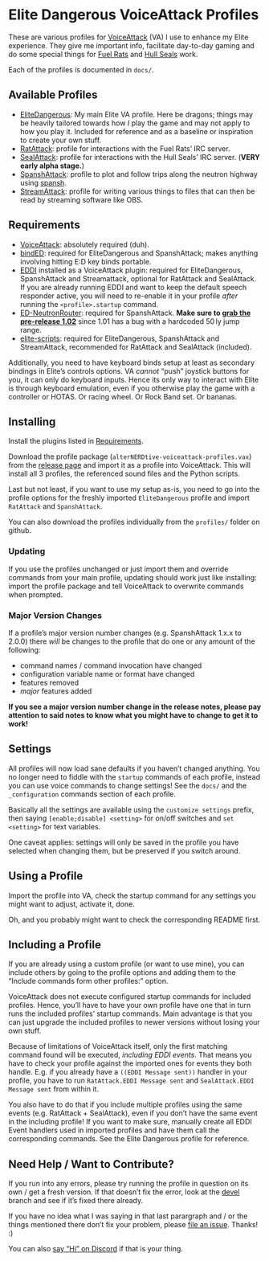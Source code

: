 # Elite Dangerous VoiceAttack Profiles #

These are various profiles for [VoiceAttack](https://voiceattack.com) (VA) I use 
to enhance my Elite experience. They give me important info, facilitate 
day-to-day gaming and do some special things for [Fuel 
Rats](https://fuelrats.com) and [Hull Seals](https://hullseals.space) work.

Each of the profiles is documented in `docs/`.

## Available Profiles ##

* [EliteDangerous](docs/EliteDangerous.md): My main Elite VA profile. Here be 
  dragons; things may be heavily tailored towards how _I_ play the game and may 
  not apply to how you play it. Included for reference and as a baseline or 
  inspiration to create your own stuff.
* [RatAttack](docs/RatAttack.md): profile for interactions with the Fuel Rats’ 
  IRC server.
* [SealAttack](docs/SealAttack.md): profile for interactions with the Hull 
  Seals’ IRC server. (**VERY early alpha stage.**)
* [SpanshAttack](docs/SpanshAttack.md): profile to plot and follow trips along 
  the neutron highway using [spansh](https://spansh.co.uk/plotter).
* [StreamAttack](docs/StreamAttack.md): profile for writing various things to 
  files that can then be read by streaming software like OBS.

## Requirements ##

* [VoiceAttack](https://voiceattack.com): absolutely required (duh).
* [bindED](https://forum.voiceattack.com/smf/index.php?topic=564.0): required 
  for EliteDangerous and SpanshAttack; makes anything involving hitting E:D key 
  binds portable.
* [EDDI](https://github.com/EDCD/EDDI) installed as a VoiceAttack plugin: 
  required for EliteDangerous, SpanshAttack and Streamattack, optional for 
  RatAttack and SealAttack. If you are already running EDDI and want to keep the 
  default speech responder active, you will need to re-enable it in your profile 
  _after_ running the `<profile>.startup` command.
* [ED-NeutronRouter](https://github.com/sc-pulgan/ED-NeutronRouter): required 
  for SpanshAttack. **Make sure to [grab the pre-release 
  1.02](https://github.com/sc-pulgan/ED-NeutronRouter/releases/tag/1.02)** since 
  1.01 has a bug with a hardcoded 50 ly jump range.
* [elite-scripts](https://github.com/alterNERDtive/elite-scripts): required for 
  EliteDangerous, SpanshAttack and StreamAttack, recommended for RatAttack and 
  SealAttack (included).

Additionally, you need to have keyboard binds setup at least as secondary 
bindings in Elite’s controls options. VA _cannot_ “push” joystick buttons for 
you, it can only do keyboard inputs. Hence its only way to interact with Elite 
is through keyboard emulation, even if you otherwise play the game with 
a controller or HOTAS. Or racing wheel. Or Rock Band set. Or bananas.

## Installing ##

Install the plugins listed in [Requirements](#Requirements).

Download the profile package (`alterNERDtive-voiceattack-profiles.vax`) from the 
[release page](https://github.com/alterNERDtive/VoiceAttack-profiles/releases/latest)
and import it as a profile into VoiceAttack. This will install all 3 profiles, 
the referenced sound files and the Python scripts.

Last but not least, if you want to use my setup as-is, you need to go into the 
profile options for the freshly imported `EliteDangerous` profile and import 
`RatAttack` and `SpanshAttack`.

You can also download the profiles individually from the `profiles/` folder on 
github.

### Updating ###

If you use the profiles unchanged or just import them and override commands from 
your main profile, updating should work just like installing: import the profile 
package and tell VoiceAttack to overwrite commands when prompted.

### Major Version Changes ###

If a profile’s major version number changes (e.g. SpanshAttack 1.x.x to 2.0.0) 
there _will_ be changes to the profile that do one or any amount of the 
following:

* command names / command invocation have changed
* configuration variable name or format have changed
* features removed
* _major_ features added

**If you see a major version number change in the release notes, please pay 
attention to said notes to know what you might have to change to get it to 
work!**

## Settings ##

All profiles will now load sane defaults if you haven’t changed anything. You no 
longer need to fiddle with the `startup` commands of each profile, instead you 
can use voice commands to change settings! See the `docs/` and the 
`_configuration` commands section of each profile.

Basically all the settings are available using the `customize settings` prefix, 
then saying `[enable;disable] <setting>` for on/off switches and `set <setting>` 
for text variables.

One caveat applies: settings will only be saved in the profile you have selected 
when changing them, but be preserved if you switch around.

## Using a Profile ##

Import the profile into VA, check the startup command for any settings you might 
want to adjust, activate it, done.

Oh, and you probably might want to check the corresponding README first.

## Including a Profile ##

If you are already using a custom profile (or want to use mine), you can include 
others by going to the profile options and adding them to the “Include commands 
form other profiles:” option.

VoiceAttack does not execute configured startup commands for included profiles. 
Hence, you’ll have to have your own profile have one that in turn runs the 
included profiles’ startup commands. Main advantage is that you can just upgrade 
the included profiles to newer versions without losing your own stuff.

Because of limitations of VoiceAttack itself, only the first matching command 
found will be executed, _including EDDI events_. That means you have to check 
your profile against the imported ones for events they both handle. E.g. if you 
already have a `((EDDI Message sent))` handler in your profile, you have to run 
`RatAttack.EDDI Message sent` and `SealAttack.EDDI Message sent` from within it.

You also have to do that if you include multiple profiles using the same events 
(e.g. RatAttack + SealAttack), even if you don’t have the same event in the 
including profile! If you want to make sure, manually create all EDDI Event 
handlers used in imported profiles and have them call the corresponding 
commands. See the Elite Dangerous profile for reference.

## Need Help / Want to Contribute? ##

If you run into any errors, please try running the profile in question on its 
own / get a fresh version. If that doesn’t fix the error, look at the 
[devel](https://github.com/alterNERDtive/VoiceAttack-profiles/tree/devel) branch 
and see if it’s fixed there already.

If you have no idea what I was saying in that last parargraph and / or the 
things mentioned there don’t fix your problem, please [file an 
issue](https://github.com/alterNERDtive/VoiceAttack-profiles/issues). Thanks! :)

You can also [say “Hi” on Discord](https://discord.gg/kXtXm54) if that is your 
thing.
